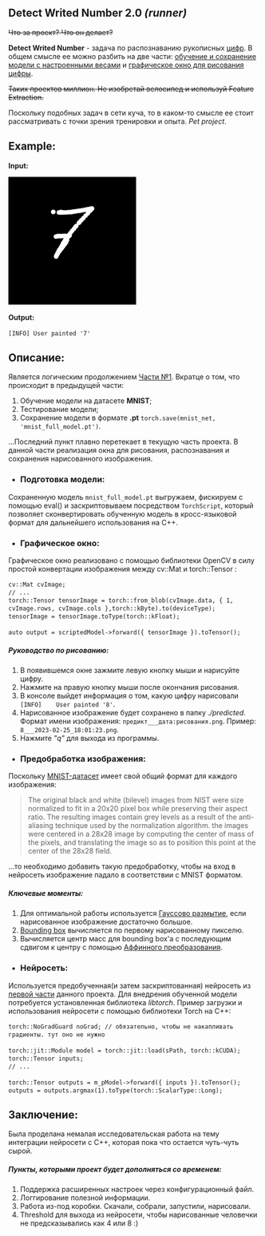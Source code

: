Detect Writed Number 2.0 ***(runner)***
----------------
~~Что за проект? Что он делает?~~

**Detect Writed Number** - задача по распознаванию рукописных [цифр][3]. В общем смысле ее можно разбить на две части: [обучение и сохранение модели с настроенными весами][1] и [графическое окно для рисования цифры][2].

~~Таких проектов миллион. Не изобретай велосипед и используй Feature Extraction.~~

Поскольку подобных задач в сети куча, то в каком-то смысле ее стоит рассматривать с точки зрения тренировки и опыта. _Pet project_.


Example:
----------------
**Input:**

<img alt="7" height="256" src="predicted/7___2023-02-25_03:16:46.png" width="256"/>

**Output:**

`[INFO]	User painted '7'`

Описание:
----------------
Является логическим продолжением [Части №1][1]. Вкратце о том, что происходит в предыдущей части:
1. Обучение модели на датасете **MNIST**;
2. Тестирование модели;
3. Сохранение модели в формате **.pt**  `torch.save(mnist_net, 'mnist_full_model.pt')`.

...Последний пункт плавно перетекает в текущую часть проекта.
В данной части реализация окна для рисования, распознавания и сохранения нарисованного изображения.


- ### Подготовка модели:

Сохраненную модель `mnist_full_model.pt` выгружаем, фискируем с помощью eval() и заскриптовываем посредством `TorchScript`, который позволяет сконвертировать обученную модель в кросс-языковой формат для дальнейшего использования на С++.


- ### Графическое окно:

Графическое окно реализовано с помощью библиотеки OpenCV в силу простой конвертации изображения между cv::Mat и torch::Tensor :
```
cv::Mat cvImage;
// ...
torch::Tensor tensorImage = torch::from_blob(cvImage.data, { 1, cvImage.rows, cvImage.cols },torch::kByte).to(deviceType);
tensorImage = tensorImage.toType(torch::kFloat);

auto output = scriptedModel->forward({ tensorImage }).toTensor();
```

##### Руководство по рисованию:

1. В появившемся окне зажмите левую кнопку мыши и нарисуйте цифру.
2. Нажмите на правую кнопку мыши после окончания рисования.
3. В консоле выйдет информация о том, какую цифру нарисовали `[INFO]	User painted '8'`.
4. Нарисованное изображение будет сохранено в папку _./predicted_. Формат имени изображения: `предикт___дата:рисования.png`. Пример: `8___2023-02-25_18:01:23.png`.
5. Нажмите _"q"_ для выхода из программы.


- ### Предобработка изображения:

Поскольку [MNIST-датасет][7] имеет свой общий формат для каждого изображения:
> The original black and white (bilevel) images from NIST were size normalized to fit in a 20x20 pixel box while preserving their aspect ratio. The resulting images contain grey levels as a result of the anti-aliasing technique used by the normalization algorithm. the images were centered in a 28x28 image by computing the center of mass of the pixels, and translating the image so as to position this point at the center of the 28x28 field.

...то необходимо добавить такую предобработку, чтобы на вход в нейросеть изображение падало в соответствии с MNIST форматом.

##### Ключевые моменты:

1. Для оптимальной работы используется [Гауссово размытие][4], если нарисованное изображение достаточно большое.
2. [Bounding box][5] вычисляется по первому нарисованному пикселю.
3. Вычисляется центр масс для bounding box'а с последующим сдвигом к центру с помощью [Аффинного преобразования][6].


- ### Нейросеть:

Используется предобученная(и затем заскриптованная) нейросеть из [первой части][1] данного проекта. Для внедрения обученной модели потребуется установленная библиотека _libtorch_.
Пример загрузки и использования нейросети с помощью библиотеки Torch на С++:
```
torch::NoGradGuard noGrad; // обязательно, чтобы не накапливать градиенты. тут оно не нужно

torch::jit::Module model = torch::jit::load(sPath, torch::kCUDA);
torch::Tensor inputs;
// ...

torch::Tensor outputs = m_pModel->forward({ inputs }).toTensor();
outputs = outputs.argmax(1).toType(torch::ScalarType::Long);
```


Заключение:
----------------
Была проделана немалая исследовательская работа на тему интеграции нейросети с С++, которая пока что остается чуть-чуть сырой.

##### Пункты, которыми проект будет дополняться со временем:

1. Поддержка расширенных настроек через конфигурационный файл.
2. Логгирование полезной информации.
3. Работа из-под коробки. Скачали, собрали, запустили, нарисовали.
4. Threshold для выхода из нейросети, чтобы нарисованные человечки не предсказывались как 4 или 8 :)


[1]: https://github.com/AidarAzizov
[2]: https://github.com/AidarAzizov
[3]: https://ru.wikipedia.org/wiki/Цифры
[4]: https://ru.wikipedia.org/wiki/Размытие_по_Гауссу
[5]: https://gamedev.ru/code/terms/Bounding_Box
[6]: https://ru.wikipedia.org/wiki/Аффинное_преобразование
[7]: http://yann.lecun.com/exdb/mnist/
